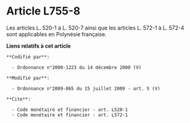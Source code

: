 # Article L755-8

Les articles L. 520-1 à L. 520-7 ainsi que les articles L. 572-1 à L. 572-4 sont applicables en Polynésie française.

**Liens relatifs à cet article**

	**Codifié par**:

	  - Ordonnance n°2000-1223 du 14 décembre 2000 (V)

	**Modifié par**:

	  - Ordonnance n°2009-865 du 15 juillet 2009 - art. 5 (V)

	**Cite**:

	  - Code monétaire et financier - art. L520-1
	  - Code monétaire et financier - art. L572-1

